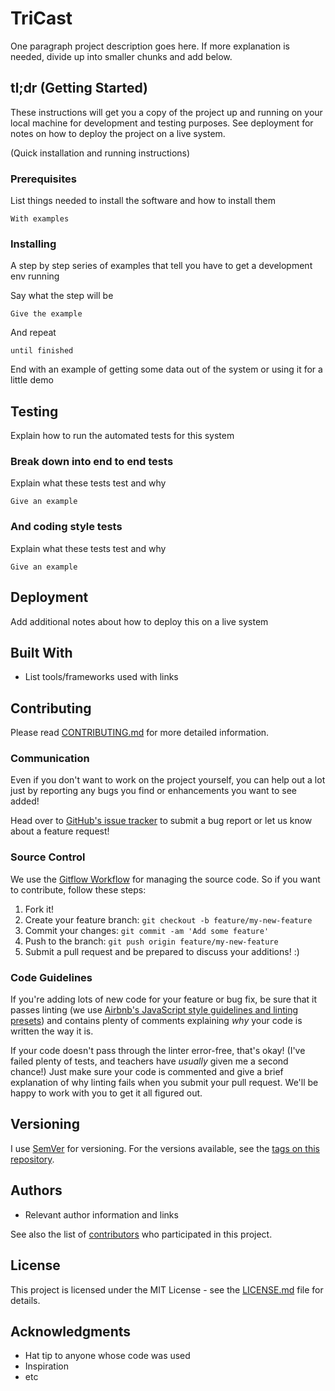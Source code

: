 # TriCast

One paragraph project description goes here. If more explanation is needed, divide up into smaller chunks and add below.

## tl;dr (Getting Started)

These instructions will get you a copy of the project up and running on your local machine for development and testing purposes. See deployment for notes on how to deploy the project on a live system.

(Quick installation and running instructions)

### Prerequisites

List things needed to install the software and how to install them

```
With examples
```

### Installing

A step by step series of examples that tell you have to get a development env running

Say what the step will be

```
Give the example
```

And repeat

```
until finished
```

End with an example of getting some data out of the system or using it for a little demo

## Testing

Explain how to run the automated tests for this system

### Break down into end to end tests

Explain what these tests test and why

```
Give an example
```

### And coding style tests

Explain what these tests test and why

```
Give an example
```

## Deployment

Add additional notes about how to deploy this on a live system

## Built With

* List tools/frameworks used with links

## Contributing

Please read [CONTRIBUTING.md](CONTRIBUTING.md) for more detailed information.

### Communication

Even if you don't want to work on the project yourself, you can help out a lot just by reporting any bugs you find or enhancements you want to see added!

Head over to [GitHub's issue tracker](https://github.com/your/project/issues) to submit a bug report or let us know about a feature request!

### Source Control

We use the [Gitflow Workflow](https://www.atlassian.com/git/tutorials/comparing-workflows#gitflow-workflow) for managing the source code. So if you want to contribute, follow these steps:

1. Fork it!
2. Create your feature branch: `git checkout -b feature/my-new-feature`
3. Commit your changes: `git commit -am 'Add some feature'`
4. Push to the branch: `git push origin feature/my-new-feature`
5. Submit a pull request and be prepared to discuss your additions! :)

### Code Guidelines

If you're adding lots of new code for your feature or bug fix, be sure that it passes linting (we use [Airbnb's JavaScript style guidelines and linting presets](https://github.com/airbnb/javascript)) and contains plenty of comments explaining _why_ your code is written the way it is.

If your code doesn't pass through the linter error-free, that's okay! (I've failed plenty of tests, and teachers have _usually_ given me a second chance!) Just make sure your code is commented and give a brief explanation of why linting fails when you submit your pull request. We'll be happy to work with you to get it all figured out.

## Versioning

I use [SemVer](http://semver.org/) for versioning. For the versions available, see the [tags on this repository](https://github.com/your/project/tags).

## Authors

* Relevant author information and links

See also the list of [contributors](https://github.com/your/project/contributors) who participated in this project.

## License

This project is licensed under the MIT License - see the [LICENSE.md](LICENSE.md) file for details.

## Acknowledgments

* Hat tip to anyone whose code was used
* Inspiration
* etc